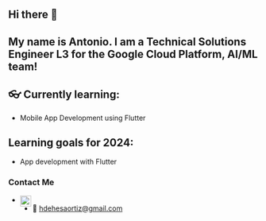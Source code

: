 ## Hi there 👋
## My name is Antonio. I am a Technical Solutions Engineer L3 for the Google Cloud Platform, AI/ML team!
## 👓 Currently learning: 
* Mobile App Development using Flutter

## Learning goals for 2024: 
* App development with Flutter

### Contact Me
* [<img align="left" alt="codeSTACKr | LinkedIn" width="22px" src="https://cdn.jsdelivr.net/npm/simple-icons@v3/icons/linkedin.svg" />][linkedin]
* 📧 hdehesaortiz@gmail.com


<!--### Languages and Tools:
* ![Python][Pylogo]
* ![Java][Jalogo]
* ![ROS][ROSlogo]
* ![Terminal][Terlogo]
* ![Git][Gitlogo]
* ![Github][GHlogo]
-->

<!--
**AntonioDehesa/AntonioDehesa** is a ✨ _special_ ✨ repository because its `README.md` (this file) appears on your GitHub profile.

Here are some ideas to get you started:

- 🔭 I’m currently working on ...
- 🌱 I’m currently learning ...
- 👯 I’m looking to collaborate on ...
- 🤔 I’m looking for help with ...
- 💬 Ask me about ...
- 📫 How to reach me: ...
- ⚡ Fun fact: ...
-->

[linkedin]: https://www.linkedin.com/in/heriberto-antonio-dehesa-ortiz-847995153/
[Gitlogo]: https://github.com/AntonioDehesa/AntonioDehesa/blob/main/Images/git.png
[GHlogo]: https://github.com/AntonioDehesa/AntonioDehesa/blob/main/Images/github.png
[Pylogo]: https://github.com/AntonioDehesa/AntonioDehesa/blob/main/Images/Python.png
[Jalogo]: https://github.com/AntonioDehesa/AntonioDehesa/blob/main/Images/Java.png
[Terlogo]: https://github.com/AntonioDehesa/AntonioDehesa/blob/main/Images/Terminal.png
[ROSlogo]: https://github.com/AntonioDehesa/AntonioDehesa/blob/main/Images/ROS.png
